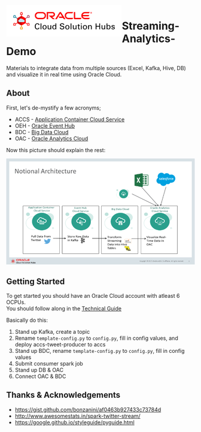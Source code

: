 <img src="static/logo-new-v2.svg?s=200" align="left" style="height: 6em;"/>


# Streaming-Analytics-Demo

Materials to integrate data from multiple sources (Excel, Kafka, Hive, DB) and visualize it in real time using Oracle Cloud. 

## About 

First, let's de-mystify a few acronyms; 

* ACCS - [Application Container Cloud Service](https://cloud.oracle.com/acc)
* OEH - [Oracle Event Hub](https://cloud.oracle.com/event-hub)
* BDC - [Big Data Cloud](https://cloud.oracle.com/en_US/big-data-cloud)
* OAC - [Oracle Analytics Cloud](https://cloud.oracle.com/en_US/oac)  

Now this picture should explain the rest: 

![Notional Architecture](static/notional_architecture.png)


## Getting Started

To get started you should have an Oracle Cloud account with atleast 6 OCPUs.  
You should follow along in the [Technical Guide](static/Visualizing_Streaming_Data.docx)

Basically do this: 
1. Stand up Kafka, create a topic
2. Rename `template-config.py` to `config.py`, fill in config values, and deploy accs-tweet-producer to accs
3. Stand up BDC, rename `template-config.py` to `config.py`, fill in config values
4. Submit consumer spark job
5. Stand up DB & OAC
6. Connect OAC & BDC


## Thanks & Acknowledgements 

* https://gist.github.com/bonzanini/af0463b927433c73784d
* http://www.awesomestats.in/spark-twitter-stream/ 
* https://google.github.io/styleguide/pyguide.html 